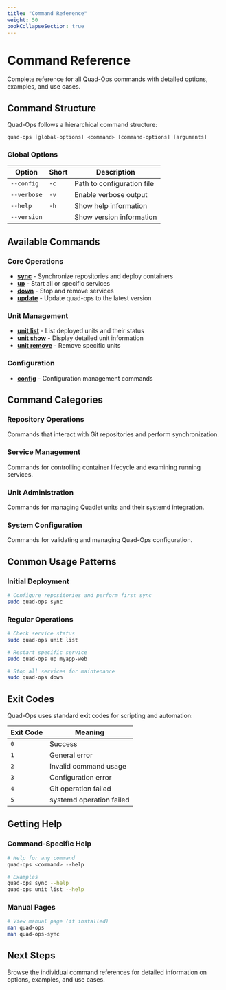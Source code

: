 ```yaml
---
title: "Command Reference"
weight: 50
bookCollapseSection: true
---
```


# Command Reference

Complete reference for all Quad-Ops commands with detailed options, examples, and use cases.

## Command Structure

Quad-Ops follows a hierarchical command structure:

```
quad-ops [global-options] <command> [command-options] [arguments]
```

### Global Options

| Option | Short | Description |
|--------|-------|-------------|
| `--config` | `-c` | Path to configuration file |
| `--verbose` | `-v` | Enable verbose output |
| `--help` | `-h` | Show help information |
| `--version` | | Show version information |

## Available Commands

### Core Operations
- **[sync](sync)** - Synchronize repositories and deploy containers
- **[up](up)** - Start all or specific services
- **[down](down)** - Stop and remove services
- **[update](update)** - Update quad-ops to the latest version

### Unit Management
- **[unit list](unit-list)** - List deployed units and their status
- **[unit show](unit-show)** - Display detailed unit information
- **[unit remove](unit-remove)** - Remove specific units

### Configuration
- **[config](config)** - Configuration management commands

## Command Categories

### Repository Operations
Commands that interact with Git repositories and perform synchronization.

### Service Management
Commands for controlling container lifecycle and examining running services.

### Unit Administration
Commands for managing Quadlet units and their systemd integration.

### System Configuration
Commands for validating and managing Quad-Ops configuration.

## Common Usage Patterns

### Initial Deployment
```bash
# Configure repositories and perform first sync
sudo quad-ops sync
```

### Regular Operations
```bash
# Check service status
sudo quad-ops unit list

# Restart specific service
sudo quad-ops up myapp-web

# Stop all services for maintenance
sudo quad-ops down
```

## Exit Codes

Quad-Ops uses standard exit codes for scripting and automation:

| Exit Code | Meaning |
|-----------|---------|
| `0` | Success |
| `1` | General error |
| `2` | Invalid command usage |
| `3` | Configuration error |
| `4` | Git operation failed |
| `5` | systemd operation failed |

## Getting Help

### Command-Specific Help
```bash
# Help for any command
quad-ops <command> --help

# Examples
quad-ops sync --help
quad-ops unit list --help
```

### Manual Pages
```bash
# View manual page (if installed)
man quad-ops
man quad-ops-sync
```

## Next Steps

Browse the individual command references for detailed information on options, examples, and use cases.